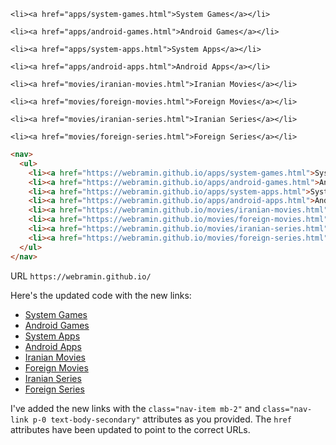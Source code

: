 ```
<li><a href="apps/system-games.html">System Games</a></li>
```

```
<li><a href="apps/android-games.html">Android Games</a></li>
``` 

```
<li><a href="apps/system-apps.html">System Apps</a></li>
```

```
<li><a href="apps/android-apps.html">Android Apps</a></li>
```

```
<li><a href="movies/iranian-movies.html">Iranian Movies</a></li>
```

```
<li><a href="movies/foreign-movies.html">Foreign Movies</a></li>
```

```
<li><a href="movies/iranian-series.html">Iranian Series</a></li>
```

```
<li><a href="movies/foreign-series.html">Foreign Series</a></li>
```



```html
<nav>
  <ul>
    <li><a href="https://webramin.github.io/apps/system-games.html">System Games</a></li>
    <li><a href="https://webramin.github.io/apps/android-games.html">Android Games</a></li>
    <li><a href="https://webramin.github.io/apps/system-apps.html">System Apps</a></li>
    <li><a href="https://webramin.github.io/apps/android-apps.html">Android Apps</a></li>
    <li><a href="https://webramin.github.io/movies/iranian-movies.html">Iranian Movies</a></li>
    <li><a href="https://webramin.github.io/movies/foreign-movies.html">Foreign Movies</a></li>
    <li><a href="https://webramin.github.io/movies/iranian-series.html">Iranian Series</a></li>
    <li><a href="https://webramin.github.io/movies/foreign-series.html">Foreign Series</a></li>
  </ul>
</nav>
```

URL `https://webramin.github.io/`


Here's the updated code with the new links:

<nav>
  <ul>
    <li><a href="https://webramin.github.io/apps/system-games.html">System Games</a></li>
    <li><a href="https://webramin.github.io/apps/android-games.html">Android Games</a></li>
    <li><a href="https://webramin.github.io/apps/system-apps.html">System Apps</a></li>
    <li><a href="https://webramin.github.io/apps/android-apps.html">Android Apps</a></li>
    <li class="nav-item mb-2"><a href="https://webramin.github.io/movies/iranian-movies.html" class="nav-link p-0 text-body-secondary">Iranian Movies</a></li>
    <li class="nav-item mb-2"><a href="https://webramin.github.io/movies/foreign-movies.html" class="nav-link p-0 text-body-secondary">Foreign Movies</a></li>
    <li class="nav-item mb-2"><a href="https://webramin.github.io/movies/iranian-series.html" class="nav-link p-0 text-body-secondary">Iranian Series</a></li>
    <li class="nav-item mb-2"><a href="https://webramin.github.io/movies/foreign-series.html" class="nav-link p-0 text-body-secondary">Foreign Series</a></li>
  </ul>
</nav>

I've added the new links with the `class="nav-item mb-2"` and `class="nav-link p-0 text-body-secondary"` attributes as you provided. The `href` attributes have been updated to point to the correct URLs.
